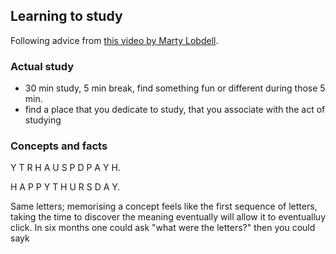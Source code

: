 ## Learning to study

Following advice from [this video by Marty Lobdell](https://www.youtube.com/watch?v=IlU-zDU6aQ0).

### Actual study

 * 30 min study, 5 min break, find something fun or different during those 5 min.
 * find a place that you dedicate to study, that you associate with the act of studying

### Concepts and facts

Y T R H A U S P D P A Y H.

H A P P Y T H U R S D A Y.

Same letters; memorising a concept feels like the first sequence of letters, taking the time to discover the 
meaning eventually will allow it to eventualluy click.
In six months one could ask "what were the letters?" then you could sayk
